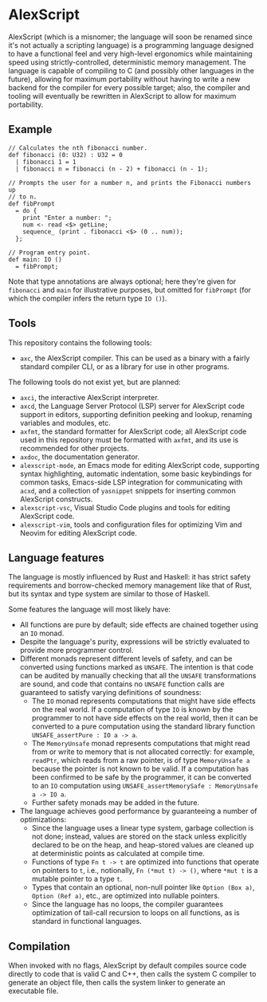 <!--

Please keep this document correctly word-wrapped at 70 columns and
with no trailing whitespace or blank lines at the end! Merge requests
with modifications to this document will be not be accepted until it
is formatted correctly! ~~abb

-->

# AlexScript

AlexScript (which is a misnomer; the language will soon be renamed
since it's not actually a scripting language) is a programming
language designed to have a functional feel and very high-level
ergonomics while maintaining speed using strictly-controlled,
deterministic memory management. The language is capable of compiling
to C (and possibly other languages in the future), allowing for
maximum portability without having to write a new backend for the
compiler for every possible target; also, the compiler and tooling
will eventually be rewritten in AlexScript to allow for maximum
portability.

## Example

```
// Calculates the nth fibonacci number.
def fibonacci (0: U32) : U32 = 0
  | fibonacci 1 = 1
  | fibonacci n = fibonacci (n - 2) + fibonacci (n - 1);

// Prompts the user for a number n, and prints the Fibonacci numbers up
// to n.
def fibPrompt
  = do {
    print "Enter a number: ";
    num <- read <$> getLine;
    sequence_ (print . fibonacci <$> (0 .. num));
  };

// Program entry point.
def main: IO ()
  = fibPrompt;
```

Note that type annotations are always optional; here they're given for
`fibonacci` and `main` for illustrative purposes, but omitted for
`fibPrompt` (for which the compiler infers the return type `IO ()`).

## Tools

This repository contains the following tools:
- `axc`, the AlexScript compiler. This can be used as a binary with a
  fairly standard compiler CLI, or as a library for use in other
  programs.

The following tools do not exist yet, but are planned:
- `axci`, the interactive AlexScript interpreter.
- `axcd`, the Language Server Protocol (LSP) server for AlexScript
  code support in editors, supporting definition peeking and lookup,
  renaming variables and modules, etc.
- `axfmt`, the standard formatter for AlexScript code; all AlexScript
  code used in this repository must be formatted with `axfmt`, and its
  use is recommended for other projects.
- `axdoc`, the documentation generator.
- `alexscript-mode`, an Emacs mode for editing AlexScript code,
  supporting syntax highlighting, automatic indentation, some basic
  keybindings for common tasks, Emacs-side LSP integration for
  communicating with `acxd`, and a collection of `yasnippet` snippets
  for inserting common AlexScript constructs.
- `alexscript-vsc`, Visual Studio Code plugins and tools for editing
  AlexScript code.
- `alexscript-vim`, tools and configuration files for optimizing Vim
  and Neovim for editing AlexScript code.

## Language features

The language is mostly influenced by Rust and Haskell: it has strict
safety requirements and borrow-checked memory management like that of
Rust, but its syntax and type system are similar to those of Haskell.

Some features the language will most likely have:
- All functions are pure by default; side effects are chained together
  using an `IO` monad.
- Despite the language's purity, expressions will be strictly
  evaluated to provide more programmer control.
- Different monads represent different levels of safety, and can be
  converted using functions marked as `UNSAFE`. The intention is that
  code can be audited by manually checking that all the `UNSAFE`
  transformations are sound, and code that contains no `UNSAFE`
  function calls are guaranteed to satisfy varying definitions of
  soundness:
  - The `IO` monad represents computations that might have side
    effects on the real world. If a computation of type `IO` is known
    by the programmer to not have side effects on the real world, then
    it can be converted to a pure computation using the standard
    library function `UNSAFE_assertPure : IO a -> a`.
  - The `MemoryUnsafe` monad represents computations that might read
    from or write to memory that is not allocated correctly: for
    example, `readPtr`, which reads from a raw pointer, is of type
    `MemoryUnsafe a` because the pointer is not known to be valid. If
    a computation has been confirmed to be safe by the programmer, it
    can be converted to an `IO` computation using
    `UNSAFE_assertMemorySafe : MemoryUnsafe a -> IO a`.
  - Further safety monads may be added in the future.
- The language achieves good performance by guaranteeing a number of
  optimizations:
  - Since the language uses a linear type system, garbage collection
    is not done; instead, values are stored on the stack unless
    explicitly declared to be on the heap, and heap-stored values are
    cleaned up at deterministic points as calculated at compile time.
  - Functions of type `Fn t -> t` are optimized into functions that
    operate on pointers to `t`, i.e., notionally, `Fn (*mut t) -> ()`,
    where `*mut t` is a mutable pointer to a type `t`.
  - Types that contain an optional, non-null pointer like `Option (Box
    a)`, `Option (Ref a)`, etc., are optimized into nullable pointers.
  - Since the language has no loops, the compiler guarantees
    optimization of tail-call recursion to loops on all functions, as
    is standard in functional languages.

## Compilation

When invoked with no flags, AlexScript by default compiles source code
directly to code that is valid C and C++, then calls the system C
compiler to generate an object file, then calls the system linker to
generate an executable file.

